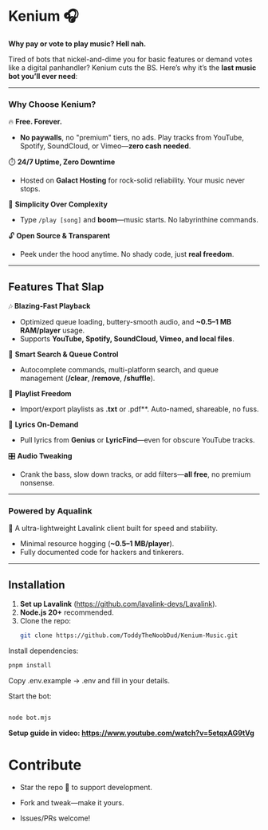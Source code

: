 # Kenium 🎧  
**Why pay or vote to play music? Hell nah.**  

Tired of bots that nickel-and-dime you for basic features or demand votes like a digital panhandler? Kenium cuts the BS. Here’s why it’s the **last music bot you’ll ever need**:  

---

### **Why Choose Kenium?**  
🔥 **Free. Forever.**  
- **No paywalls**, no "premium" tiers, no ads. Play tracks from YouTube, Spotify, SoundCloud, or Vimeo—**zero cash needed**.  

⏱️ **24/7 Uptime, Zero Downtime**  
- Hosted on **Galact Hosting** for rock-solid reliability. Your music never stops.  

🤖 **Simplicity Over Complexity**  
- Type `/play [song]` and **boom**—music starts. No labyrinthine commands.  

🔓 **Open Source & Transparent**  
- Peek under the hood anytime. No shady code, just **real freedom**.  

---

## **Features That Slap**  
🎶 **Blazing-Fast Playback**  
- Optimized queue loading, buttery-smooth audio, and **~0.5–1 MB RAM/player** usage.  
- Supports **YouTube, Spotify, SoundCloud, Vimeo, and local files**.  

🔎 **Smart Search & Queue Control**  
- Autocomplete commands, multi-platform search, and queue management (**/clear**, **/remove**, **/shuffle**).  

📂 **Playlist Freedom**  
- Import/export playlists as **.txt** or .pdf**. Auto-named, shareable, no fuss.  

🧠 **Lyrics On-Demand**  
- Pull lyrics from **Genius** or **LyricFind**—even for obscure YouTube tracks.  

🎛️ **Audio Tweaking**  
- Crank the bass, slow down tracks, or add filters—**all free**, no premium nonsense.  

---

### **Powered by Aqualink**  
🚀 A ultra-lightweight Lavalink client built for speed and stability.  
- Minimal resource hogging (**~0.5–1 MB/player**).  
- Fully documented code for hackers and tinkerers.  

---

## **Installation**  
1. **Set up Lavalink** (https://github.com/lavalink-devs/Lavalink).  
2. **Node.js 20+** recommended.  
3. Clone the repo:  
   ```bash  
   git clone https://github.com/ToddyTheNoobDud/Kenium-Music.git 
   ````
Install dependencies:
   ```bash
  pnpm install  
   ```

Copy .env.example → .env and fill in your details.

Start the bot:
   ```bash

node bot.mjs     
````

**Setup guide in video: https://www.youtube.com/watch?v=5etqxAG9tVg**


# Contribute

  - Star the repo 🌟 to support development.

  - Fork and tweak—make it yours.

  - Issues/PRs welcome!

